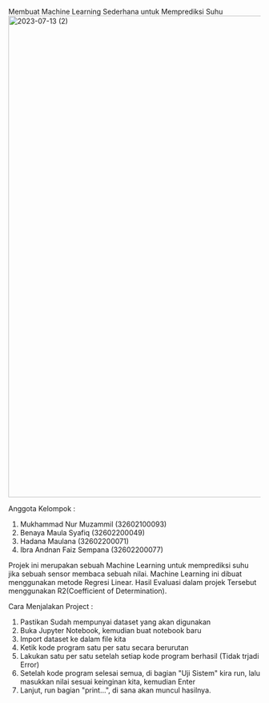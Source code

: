 Membuat Machine Learning Sederhana untuk Memprediksi Suhu
<img width="960" alt="2023-07-13 (2)" src="https://github.com/Sempana22/UAS_KCERDASAN_BUATAN/assets/156122153/f5949393-c05b-40f1-b232-e085cc6b5a73">

Anggota Kelompok :
1. Mukhammad Nur Muzammil   (32602100093)
2. Benaya Maula Syafiq      (32602200049)
3. Hadana Maulana           (32602200071)
4. Ibra Andnan Faiz Sempana (32602200077)

Projek ini merupakan sebuah Machine Learning untuk memprediksi suhu jika sebuah sensor membaca sebuah nilai. 
Machine Learning ini dibuat menggunakan metode Regresi Linear. Hasil Evaluasi dalam projek Tersebut menggunakan R2(Coefficient of Determination).

Cara Menjalakan Project :
1. Pastikan Sudah mempunyai dataset yang akan digunakan
2. Buka Jupyter Notebook, kemudian buat notebook baru
3. Import dataset ke dalam file kita
4. Ketik kode program satu per satu secara berurutan
5. Lakukan satu per satu setelah setiap kode program berhasil (Tidak trjadi Error)
6. Setelah kode program selesai semua, di bagian "Uji Sistem" kira run, lalu masukkan nilai sesuai keinginan kita, kemudian Enter
7. Lanjut, run bagian "print...", di sana akan muncul hasilnya.
